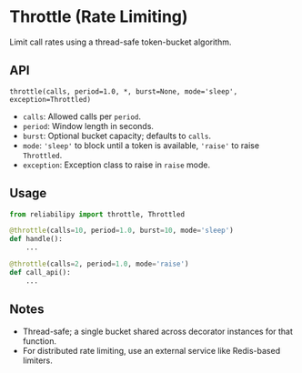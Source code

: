 # Throttle (Rate Limiting)

Limit call rates using a thread-safe token-bucket algorithm.

## API

`throttle(calls, period=1.0, *, burst=None, mode='sleep', exception=Throttled)`

- `calls`: Allowed calls per `period`.
- `period`: Window length in seconds.
- `burst`: Optional bucket capacity; defaults to `calls`.
- `mode`: `'sleep'` to block until a token is available, `'raise'` to raise `Throttled`.
- `exception`: Exception class to raise in `raise` mode.

## Usage

```python
from reliabilipy import throttle, Throttled

@throttle(calls=10, period=1.0, burst=10, mode='sleep')
def handle():
    ...

@throttle(calls=2, period=1.0, mode='raise')
def call_api():
    ...
```

## Notes

- Thread-safe; a single bucket shared across decorator instances for that function.
- For distributed rate limiting, use an external service like Redis-based limiters.
